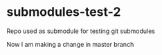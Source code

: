 # submodules-test-2
Repo used as submodule for testing git submodules

Now I am making a change in master branch
